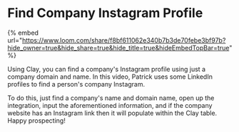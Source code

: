 # Find Company Instagram Profile

{% embed url="https://www.loom.com/share/f8bf611062e340b7b3de70febe3bf97b?hide_owner=true&hide_share=true&hide_title=true&hideEmbedTopBar=true" %}

Using Clay, you can find a company's Instagram profile using just a company domain and name. In this video, Patrick uses some LinkedIn profiles to find a person's company Instagram.

To do this, just find a company's name and domain name, open up the integration, input the aforementioned information, and if the company website has an Instagram link then it will populate within the Clay table. Happy prospecting!
